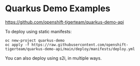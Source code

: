 # Quarkus Demo Examples

<a href="https://github.com/openshift-tigerteam/quarkus-demo-api" target="_blank">https://github.com/openshift-tigerteam/quarkus-demo-api</a>

To deploy using static manifests:
```shell
oc new-project quarkus-demo
oc apply -f https://raw.githubusercontent.com/openshift-tigerteam/quarkus-demo-api/main/deploy/manifests/deploy.yml
```

You can also deploy using s2i, in multiple ways. 

